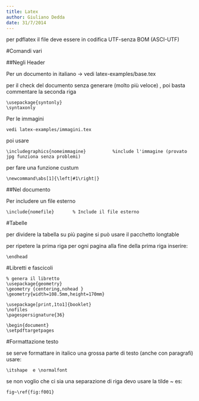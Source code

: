 ```yaml
---
title: Latex
author: Giuliano Dedda 
date: 31/7/2014
---
```


per pdflatex il file deve essere in codifica UTF-senza BOM (ASCI-UTF)


#Comandi vari

##Negli Header

Per un documento in italiano -> vedi latex-examples/base.tex


per il check del documento senza generare (molto più veloce) , poi basta commentare la seconda riga

    \usepackage{syntonly}
    \syntaxonly

Per le immagini

    vedi latex-examples/immagini.tex

poi usare

    \includegraphics{nomeimmagine}			%include l'immagine (provato jpg funziona senza problemi)

per fare una funzione custum 

    \newcommand\abs[1]{\left|#1\right|}

##Nel documento

Per includere un file esterno 

    \include{nomefile} 		 % Include il file esterno 


#Tabelle

per dividere la tabella su più pagine si può usare il pacchetto longtable

per ripetere la prima riga per ogni pagina alla fine della prima riga inserire:

    \endhead
    
#Libretti e fascicoli
```
% genera il libretto 
\usepackage{geometry}
\geometry {centering,nohead }
\geometry{width=108.5mm,height=170mm}

\usepackage[print,1to1]{booklet}
\nofiles
\pagespersignature{36}

\begin{document}
\setpdftargetpages
```

#Formattazione testo

se serve formattare in italico una grossa parte di 
testo (anche con paragrafi) usare: 

    \itshape  e \normalfont 

se non voglio che ci sia una separazione di riga devo usare la tilde ~ es:

    fig~\ref{fig:f001}
    
